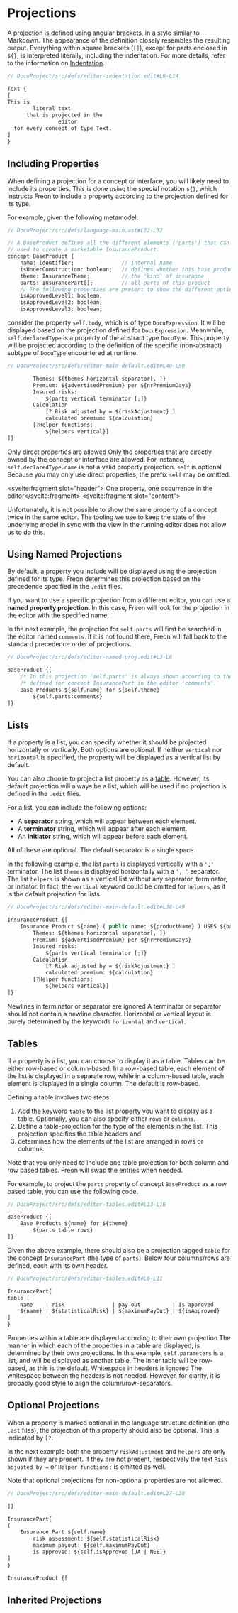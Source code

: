 <script>
    import Note from "$lib/notes/Note.svelte";
</script>

# Projections

A projection is defined using angular brackets, 
in a style similar to Markdown. The appearance of the definition 
closely resembles the resulting output. Everything within square 
brackets (`[]`), except for parts enclosed in `${}`, is interpreted 
literally, including the indentation. For more details, refer to the information 
on [Indentation](/Documentation/Defining_an_Editor/Indentation).

```proto
// DocuProject/src/defs/editor-indentation.edit#L6-L14

Text {
[
This is
        literal text
      that is projected in the
                editor
  for every concept of type Text.
]
}
```

## Including Properties

When defining a projection for a concept or interface, you will likely need 
to include its properties. This is done using the special notation `${}`, which 
instructs Freon to include a property according to the projection defined for its type.

For example, given the following metamodel:
```proto
// DocuProject/src/defs/language-main.ast#L22-L32

// A BaseProduct defines all the different elements ('parts') that can be
// used to create a marketable InsuranceProduct.
concept BaseProduct {
    name: identifier;               // internal name
    isUnderConstruction: boolean;   // defines whether this base product is still 'raw'
    theme: InsuranceTheme;          // the 'kind' of insurance
    parts: InsurancePart[];         // all parts of this product
    // The following properties are present to show the different options for displaying booleans.
    isApprovedLevel1: boolean;
    isApprovedLevel2: boolean;
    isApprovedLevel3: boolean;
```

consider the property `self.body`, which is of type `DocuExpression`. It 
will be displayed based on the projection defined for `DocuExpression`. 
Meanwhile, `self.declaredType` is a property of the abstract type `DocuType`. 
This property will be projected according to the definition of 
the specific (non-abstract) subtype of `DocuType` encountered at runtime.

```proto
// DocuProject/src/defs/editor-main-default.edit#L40-L50

        Themes: ${themes horizontal separator[, ]}
        Premium: ${advertisedPremium} per ${nrPremiumDays}
        Insured risks:
            ${parts vertical terminator [;]}
        Calculation
            [? Risk adjusted by = ${riskAdjustment} ]
            calculated premium: ${calculation}
        [?Helper functions:
            ${helpers vertical}]
]}

```

<Note>
<svelte:fragment slot="header">Only direct properties are allowed</svelte:fragment>
<svelte:fragment slot="content">
Only the properties that are directly owned by the concept or interface are allowed. For instance,
<code>self.declaredType.name</code> is not a valid property projection. 
</svelte:fragment>
</Note>

<Note>
<svelte:fragment slot="header"><code>self</code> is optional</svelte:fragment>
<svelte:fragment slot="content">
Because you may only use direct properties, the prefix <code>self</code> may be omitted. 
</svelte:fragment>
</Note>

<Note><svelte:fragment slot="header"> One property, one occurrence in the editor</svelte:fragment>
<svelte:fragment slot="content">
<p>Unfortunately, it is not possible to show the same property of a concept twice in the same editor.
The tooling we use to keep the state of the underlying model in sync with the view in the running editor
does not allow us to do this.</p>
</svelte:fragment></Note>

## Using Named Projections

By default, a property you include will be displayed using the projection 
defined for its type. Freon determines this projection based on the 
precedence specified in the `.edit` files.

If you want to use a specific projection from a different editor,
you can use a **named property projection**. In this case, Freon 
will look for the projection in the editor with the specified name.

In the next example, the projection for `self.parts` will first be searched 
in the editor named `comments`. If it is not found there, 
Freon will fall back to the standard precedence order of projections.

```proto
// DocuProject/src/defs/editor-named-proj.edit#L3-L8

BaseProduct {[
    /* In this projection 'self.parts' is always shown according to the projection */
    /* defined for concept InsurancePart in the editor 'comments'.                 */
    Base Products ${self.name} for ${self.theme}
        ${self.parts:comments}
]}
```

## Lists

If a property is a list, you can specify whether it should be projected 
horizontally or vertically. Both options are optional. If 
neither `vertical` nor `horizontal` is specified, the property 
will be displayed as a vertical list by default.

You can also choose to project a list property 
as a [table](/Documentation/Defining_an_Editor/Projections#tables-4). 
However, its default projection will always be a list, which 
will be used if no projection is defined in the `.edit` files.

For a list, you can include the following options:

- A **separator** string, which will appear between each element.
- A **terminator** string, which will appear after each element.
- An **initiator** string, which will appear before each element.

All of these are optional. The default separator is a single space.

In the following example, the list `parts` is displayed vertically 
with a `';'` terminator. The list `themes` is displayed horizontally 
with a `', '` separator. The list `helpers` is shown as a vertical 
list without any separator, terminator, or initiator. In fact, 
the `vertical` keyword could be omitted for `helpers`, as it is the 
default projection for lists.

```proto
// DocuProject/src/defs/editor-main-default.edit#L38-L49

InsuranceProduct {[
    Insurance Product ${name} ( public name: ${productName} ) USES ${basedOn horizontal separator[, ]}
        Themes: ${themes horizontal separator[, ]}
        Premium: ${advertisedPremium} per ${nrPremiumDays}
        Insured risks:
            ${parts vertical terminator [;]}
        Calculation
            [? Risk adjusted by = ${riskAdjustment} ]
            calculated premium: ${calculation}
        [?Helper functions:
            ${helpers vertical}]
]}
```

<Note>
<svelte:fragment slot="header">Newlines in terminator or separator are ignored</svelte:fragment>
<svelte:fragment slot="content">
A terminator or separator should not contain a newline character. Horizontal or vertical layout is
purely determined by the keywords <code>horizontal</code> and <code>vertical</code>.
</svelte:fragment>
</Note>

## Tables

If a property is a list, you can choose to display it as a table. 
Tables can be either row-based or column-based. In a row-based table, 
each element of the list is displayed in a separate row, while 
in a column-based table, each element is displayed in a single 
column. The default is row-based.

Defining a table involves two steps:

1. Add the keyword `table` to the list property you want to 
display as a table. Optionally, you can also specify either `rows` or `columns`.
2. Define a table-projection for the type of the elements 
in the list. This projection specifies the table headers and 
3. determines how the elements of the list are arranged in rows or columns.

<Note>
<svelte:fragment slot="content">
Note that you only need to include one
table projection for both column and row based tables. Freon will swap the entries when needed.
</svelte:fragment>
</Note>

For example, to project the `parts` property of concept `BaseProduct` as a row based table, 
you can use the following code.

```proto
// DocuProject/src/defs/editor-tables.edit#L13-L16

BaseProduct {[
    Base Products ${name} for ${theme}
        ${parts table rows}
]}
```

Given the above example, there should also be a projection tagged `table` for the 
concept `InsurancePart` (the type of `parts`).
Below four columns/rows are defined, each with its own header.

```proto
// DocuProject/src/defs/editor-tables.edit#L6-L11

InsurancePart{
table [
    Name    | risk               | pay out          | is approved
    ${name} | ${statisticalRisk} | ${maximumPayOut} | ${isApproved}
]
}
```

[//]: # (todo the text in the following note is not inaccordance with the example)

<Note>
<svelte:fragment slot="header">Properties within a table are displayed according to their own projection</svelte:fragment>
<svelte:fragment slot="content">
The manner in which each of the properties in a table are displayed, is determined
by their own projections. In this example, <code>self.parameters</code> is a list, and will be displayed as another table.
The inner table will be row-based, as this is the default.
</svelte:fragment>
</Note>

<Note>
<svelte:fragment slot="header">Whitespace in headers is ignored</svelte:fragment>
<svelte:fragment slot="content">
The whitespace between the headers is not needed. However, for clarity, it is probably
good style to align the column/row-separators.
</svelte:fragment>
</Note>

## Optional Projections

When a property is marked optional in the language structure definition (the `.ast` files), the projection
of this property should also be optional. This is indicated by `[?`.

In the next example both the property `riskAdjustment` and `helpers` are only shown if they are present.
If they are not present, respectively the text `Risk adjusted by =` or `Helper functions:` is omitted as well.

Note that optional projections for non-optional properties are not allowed.

```proto
// DocuProject/src/defs/editor-main-default.edit#L27-L38

]}

InsurancePart{
[
    Insurance Part ${self.name}
        risk assessment: ${self.statisticalRisk}
        maximum payout: ${self.maximumPayOut}
        is approved: ${self.isApproved [JA | NEE]}
]
}

InsuranceProduct {[
```

## Inherited Projections

[//]: # (todo add content for Inherited Projections)
